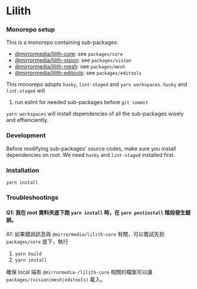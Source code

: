 # Lilith

### Monorepo setup
This is a monorepo containing sub-packages:
- [@mirrormedia/lilith-core](https://github.com/mirror-media/lilith/tree/main/packages/core): see `packages/core`
- [@mirrormedia/lilith-vision](https://github.com/mirror-media/lilith/tree/main/packages/vision): see `packages/vision`
- [@mirrormedia/lilith-mesh](https://github.com/mirror-media/lilith/tree/main/packages/mesh): see `packages/mesh`
- [@mirrormedia/lilith-editools](https://github.com/mirror-media/lilith/tree/main/packages/vision): see `packages/editools`

This monorepo adopts `husky`, `lint-staged` and `yarn workspaces`. 
`husky` and `lint-staged` will 
1. run eslint for needed sub-packages before `git commit`

`yarn workspaces` will install dependencies of all the sub-packages wisely and effienciently.

### Development
Before modifying sub-packages' source codes, make sure you install dependencies on root. 
We need `husky` and `lint-staged` installed first.

### Installation
`yarn install`

### Troubleshootings
#### Q1: 我在 root 資料夾底下跑 `yarn install` 時，在 `yarn postinstall` 階段發生錯誤。

A1: 如果錯誤訊息與 `@mirrormedia/lilith-core` 有關，可以嘗試先到 `packages/core` 底下，執行
  1. `yarn build`
  2. `yarn install`

確保 local 端有 `@mirrormedia-/lilith-core` 相關的檔案可以讓 `packages/(vision|mesh|editools)` 載入。

